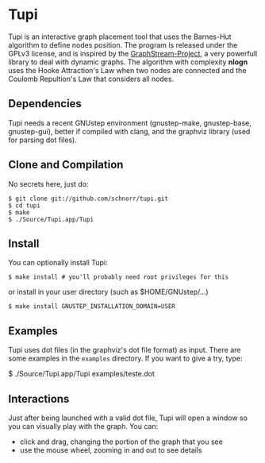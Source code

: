 Tupi
====

Tupi is an interactive graph placement tool that uses the Barnes-Hut
algorithm to define nodes position. The program is released under the
GPLv3 license, and is inspired by the
[GraphStream-Project](http://graphstream-project.org/), a very
powerfull library to deal with dynamic graphs. The algorithm with
complexity __nlogn__ uses the Hooke Attraction's Law when two nodes
are connected and the Coulomb Repultion's Law that considers all
nodes.

Dependencies
------------

Tupi needs a recent GNUstep environment (gnustep-make, gnustep-base,
gnustep-gui), better if compiled with clang, and the graphviz library
(used for parsing dot files).

Clone and Compilation
---------------------

No secrets here, just do:

    $ git clone git://github.com/schnorr/tupi.git
    $ cd tupi
    $ make
    $ ./Source/Tupi.app/Tupi

Install
-------

You can optionally install Tupi:

    $ make install # you'll probably need root privileges for this

or install in your user directory (such as $HOME/GNUstep/...)

    $ make install GNUSTEP_INSTALLATION_DOMAIN=USER

Examples
--------

Tupi uses dot files (in the graphviz's dot file format) as
input. There are some examples in the `examples` directory. If you
want to give a try, type:

   $ ./Source/Tupi.app/Tupi examples/teste.dot

Interactions
------------

Just after being launched with a valid dot file, Tupi will open a
window so you can visually play with the graph. You can:

* click and drag, changing the portion of the graph that you see
* use the mouse wheel, zooming in and out to see details

